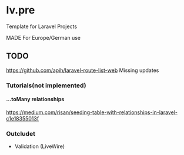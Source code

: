 # lv.pre

Template for Laravel Projects

MADE For Europe/German use

## TODO

<https://github.com/apih/laravel-route-list-web>
Missing updates

### Tutorials(not implemented)

#### ...toMany relationships

<https://medium.com/risan/seeding-table-with-relationships-in-laravel-c1e18355013f>

### Outcludet

- Validation (LiveWire)
